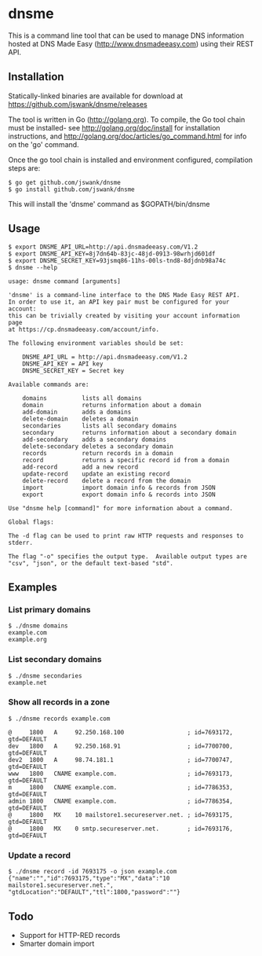 # dnsme

This is a command line tool that can be used to manage DNS information
hosted at DNS Made Easy (http://www.dnsmadeeasy.com) using their REST
API.

## Installation

Statically-linked binaries are available for download at
https://github.com/jswank/dnsme/releases

The tool is written in Go (http://golang.org). To
compile, the Go tool chain must be installed- see
http://golang.org/doc/install for installation instructions, and
http://golang.org/doc/articles/go_command.html for info on the 'go'
command.

Once the go tool chain is installed and environment configured,
compilation steps are:

	$ go get github.com/jswank/dnsme
	$ go install github.com/jswank/dnsme

This will install the 'dnsme' command as $GOPATH/bin/dnsme

## Usage

	$ export DNSME_API_URL=http://api.dnsmadeeasy.com/V1.2
	$ export DNSME_API_KEY=8j7dn64b-83jc-48jd-0913-98wrhjd601df
	$ export DNSME_SECRET_KEY=93jsmq86-11hs-00ls-tnd8-8djdnb98a74c
	$ dnsme --help

	usage: dnsme command [arguments]

	'dnsme' is a command-line interface to the DNS Made Easy REST API.
	In order to use it, an API key pair must be configured for your account:
	this can be trivially created by visiting your account information page
	at https://cp.dnsmadeeasy.com/account/info.

	The following environment variables should be set:

		DNSME_API_URL = http://api.dnsmadeeasy.com/V1.2
		DNSME_API_KEY = API key
		DNSME_SECRET_KEY = Secret key

	Available commands are:

		domains          lists all domains
		domain           returns information about a domain
		add-domain       adds a domains
		delete-domain    deletes a domain
		secondaries      lists all secondary domains
		secondary        returns information about a secondary domain
		add-secondary    adds a secondary domains
		delete-secondary deletes a secondary domain
		records          return records in a domain
		record           returns a specific record id from a domain
		add-record       add a new record
		update-record    update an existing record
		delete-record    delete a record from the domain
		import           import domain info & records from JSON
		export           export domain info & records into JSON 

	Use "dnsme help [command]" for more information about a command.

	Global flags:

	The -d flag can be used to print raw HTTP requests and responses to
	stderr.

	The flag "-o" specifies the output type.  Available output types are
	"csv", "json", or the default text-based "std".

## Examples

### List primary domains

	$ ./dnsme domains
	example.com
	example.org

### List secondary domains

	$ ./dnsme secondaries
	example.net

### Show all records in a zone

	$ ./dnsme records example.com

	@     1800   A     92.250.168.100                  ; id=7693172, gtd=DEFAULT
	dev   1800   A     92.250.168.91                   ; id=7700700, gtd=DEFAULT
	dev2  1800   A     98.74.181.1                     ; id=7700747, gtd=DEFAULT
	www   1800   CNAME example.com.                    ; id=7693173, gtd=DEFAULT
	m     1800   CNAME example.com.                    ; id=7786353, gtd=DEFAULT
	admin 1800   CNAME example.com.                    ; id=7786354, gtd=DEFAULT
	@     1800   MX    10 mailstore1.secureserver.net. ; id=7693175, gtd=DEFAULT
	@     1800   MX    0 smtp.secureserver.net.        ; id=7693176, gtd=DEFAULT

### Update a record

	$ ./dnsme record -id 7693175 -o json example.com
	{"name":"","id":7693175,"type":"MX","data":"10 mailstore1.secureserver.net.",
	"gtdLocation":"DEFAULT","ttl":1800,"password":""}

## Todo

* Support for HTTP-RED records
* Smarter domain import
